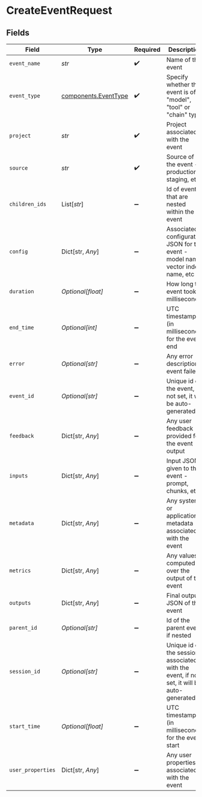# CreateEventRequest


## Fields

| Field                                                                                     | Type                                                                                      | Required                                                                                  | Description                                                                               |
| ----------------------------------------------------------------------------------------- | ----------------------------------------------------------------------------------------- | ----------------------------------------------------------------------------------------- | ----------------------------------------------------------------------------------------- |
| `event_name`                                                                              | *str*                                                                                     | :heavy_check_mark:                                                                        | Name of the event                                                                         |
| `event_type`                                                                              | [components.EventType](../../models/components/eventtype.md)                              | :heavy_check_mark:                                                                        | Specify whether the event is of "model", "tool" or "chain" type                           |
| `project`                                                                                 | *str*                                                                                     | :heavy_check_mark:                                                                        | Project associated with the event                                                         |
| `source`                                                                                  | *str*                                                                                     | :heavy_check_mark:                                                                        | Source of the event - production, staging, etc                                            |
| `children_ids`                                                                            | List[*str*]                                                                               | :heavy_minus_sign:                                                                        | Id of events that are nested within the event                                             |
| `config`                                                                                  | Dict[str, *Any*]                                                                          | :heavy_minus_sign:                                                                        | Associated configuration JSON for the event - model name, vector index name, etc          |
| `duration`                                                                                | *Optional[float]*                                                                         | :heavy_minus_sign:                                                                        | How long the event took in milliseconds                                                   |
| `end_time`                                                                                | *Optional[int]*                                                                           | :heavy_minus_sign:                                                                        | UTC timestamp (in milliseconds) for the event end                                         |
| `error`                                                                                   | *Optional[str]*                                                                           | :heavy_minus_sign:                                                                        | Any error description if event failed                                                     |
| `event_id`                                                                                | *Optional[str]*                                                                           | :heavy_minus_sign:                                                                        | Unique id of the event, if not set, it will be auto-generated                             |
| `feedback`                                                                                | Dict[str, *Any*]                                                                          | :heavy_minus_sign:                                                                        | Any user feedback provided for the event output                                           |
| `inputs`                                                                                  | Dict[str, *Any*]                                                                          | :heavy_minus_sign:                                                                        | Input JSON given to the event - prompt, chunks, etc                                       |
| `metadata`                                                                                | Dict[str, *Any*]                                                                          | :heavy_minus_sign:                                                                        | Any system or application metadata associated with the event                              |
| `metrics`                                                                                 | Dict[str, *Any*]                                                                          | :heavy_minus_sign:                                                                        | Any values computed over the output of the event                                          |
| `outputs`                                                                                 | Dict[str, *Any*]                                                                          | :heavy_minus_sign:                                                                        | Final output JSON of the event                                                            |
| `parent_id`                                                                               | *Optional[str]*                                                                           | :heavy_minus_sign:                                                                        | Id of the parent event if nested                                                          |
| `session_id`                                                                              | *Optional[str]*                                                                           | :heavy_minus_sign:                                                                        | Unique id of the session associated with the event, if not set, it will be auto-generated |
| `start_time`                                                                              | *Optional[float]*                                                                         | :heavy_minus_sign:                                                                        | UTC timestamp (in milliseconds) for the event start                                       |
| `user_properties`                                                                         | Dict[str, *Any*]                                                                          | :heavy_minus_sign:                                                                        | Any user properties associated with the event                                             |